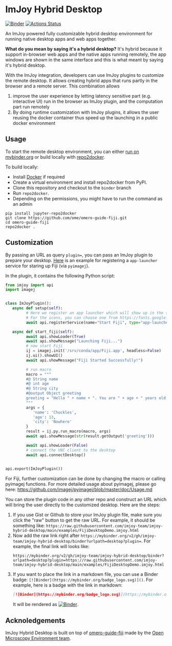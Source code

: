 # ImJoy Hybrid Desktop
[![Binder](https://mybinder.org/badge_logo.svg)](https://mybinder.org/v2/gh/imjoy-team/imjoy-hybrid-desktop/binder?urlpath=desktop)
[![Actions Status](https://github.com/imjoy-team/imjoy-hybrid-desktop/workflows/repo2docker/badge.svg)](https://github.com/imjoy-team/imjoy-hybrid-desktop/actions)


An ImJoy powered fully customizable hybrid desktop environment for running native desktop apps and web apps together.

**What do you mean by saying it's a hybrid desktop?**
It's hybrid because it support in-browser web apps and the native apps running remotely, the app windows are shown in the same interface and this is what meant by saying it's hybrid desktop.


With the ImJoy integration, developers can use ImJoy plugins to customize the remote desktop. It allows creating hybrid apps that runs partly in the browser and a remote server. This combination allows 
 1) improve the user experience by letting latency sensitive part (e.g. interactive UI) run in the browser as ImJoy plugin, and the computation part run remotely
 2) By doing runtime customization with ImJoy plugins, it allows the user reusing the docker container thus speed up the launching in a public docker environment


## Usage
To start the remote desktop environment, you can either [run on mybinder.org](https://mybinder.org/v2/gh/imjoy-team/imjoy-hybrid-desktop/binder?urlpath=desktop) or build locally with [repo2docker](https://repo2docker.readthedocs.io/).

To build locally:

 * Install [Docker](https://www.docker.com/) if required
 * Create a virtual environment and install repo2docker from PyPI.
 * Clone this repository and checkout to the `binder` branch
 * Run  ``repo2docker``. 
 * Depending on the permissions, you might have to run the command as an admin

```
pip install jupyter-repo2docker
git clone https://github.com/ome/omero-guide-fiji.git
cd omero-guide-fiji
repo2docker .
```

## Customization
By passing an URL as query `plugin=`, you can pass an ImJoy plugin to prepare your desktop. [Here](https://github.com/imjoy-team/imjoy-hybrid-desktop/blob/main/examples/FijiDesktopDemo.imjoy.html) is an example for registering a `app-launcher` service for staring up Fiji (via `pyimagej`).

In the plugin, it contains the following Python script:
```python
from imjoy import api
import imagej


class ImJoyPlugin():
   async def setup(self):
         # Here we register an app launcher which will show up in the startup screen as an icon
         # For the icons, you can choose one from https://fonts.google.com/icons?selected=Material+Icons
         await api.registerService(name="Start Fiji", type="app-launcher", icon="play_arrow", run=self.start_fiji)

   async def start_fiji(self):
         await api.showLoader(True)
         await api.showMessage("Launching Fiji...")
         # now start Fiji
         ij = imagej.init('/srv/conda/app/Fiji.app', headless=False)
         ij.ui().showUI()
         await api.showMessage("Fiji Started Successfully!")

         # run macro
         macro = """
         #@ String name
         #@ int age
         #@ String city
         #@output Object greeting
         greeting = "Hello " + name + ". You are " + age + " years old, and live in " + city + "."
         """
         args = {
            'name': 'Chuckles',
            'age': 13,
            'city': 'Nowhere'
         }
         result = ij.py.run_macro(macro, args)
         await api.showMessage(str(result.getOutput('greeting')))  

         await api.showLoader(False)
         # connect the VNC client to the desktop
         await api.connectDesktop()
         

api.export(ImJoyPlugin())
```
For Fiji, further customization can be done by changing the macro or calling pyimagej functions.
For more detailed usage about pyimagej, please go here: https://github.com/imagej/pyimagej/blob/master/doc/Usage.md

You can store the plugin code in any other repo and construct an URL which will bring the user directly to the customized desktop. Here are the steps:
 1. If you use Gist or Github to store your ImJoy plugin file, make sure you click the "raw" button to get the raw URL. For example, it should be something like: `https://raw.githubusercontent.com/imjoy-team/imjoy-hybrid-desktop/main/examples/FijiDesktopDemo.imjoy.html`
 2. Now add the raw link right after `https://mybinder.org/v2/gh/imjoy-team/imjoy-hybrid-desktop/binder?urlpath=desktop?plugin=`. For example, the final link will looks like:
    ```
    https://mybinder.org/v2/gh/imjoy-team/imjoy-hybrid-desktop/binder?urlpath=desktop?plugin=https://raw.githubusercontent.com/imjoy-team/imjoy-hybrid-desktop/main/examples/FijiDesktopDemo.imjoy.html
    ```
 3. If you want to place the link in a markdown file, you can use a Binder badge: `[![Binder](https://mybinder.org/badge_logo.svg)]()`. For example, here is a badge with the link in markdown:
    ```markdown
    [![Binder](https://mybinder.org/badge_logo.svg)](https://mybinder.org/v2/gh/imjoy-team/imjoy-hybrid-desktop/binder?urlpath=desktop?plugin=https://raw.githubusercontent.com/imjoy-team/imjoy-hybrid-desktop/main/examples/FijiDesktopDemo.imjoy.html)
    ```
    It will be rendered as [![Binder](https://mybinder.org/badge_logo.svg)](https://mybinder.org/v2/gh/imjoy-team/imjoy-hybrid-desktop/binder?urlpath=desktop?plugin=https://raw.githubusercontent.com/imjoy-team/imjoy-hybrid-desktop/main/examples/FijiDesktopDemo.imjoy.html).

## Acknoledgements

ImJoy Hybrid Desktop is built on top of [omero-guide-fiji](https://github.com/ome/omero-guide-fiji) made by the [Open Microscopy Environment team](https://github.com/ome).